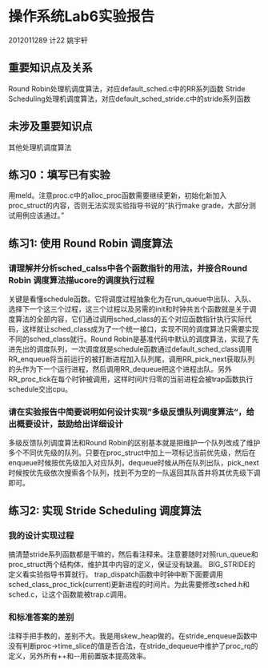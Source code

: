 # 操作系统Lab6实验报告

2012011289
计22
姚宇轩

## 重要知识点及关系
Round Robin处理机调度算法，对应default_sched.c中的RR系列函数
Stride Scheduling处理机调度算法，对应default_sched_stride.c中的stride系列函数

## 未涉及重要知识点
其他处理机调度算法

## 练习0：填写已有实验
用meld。注意proc.c中的alloc_proc函数需要继续更新，初始化新加入proc_struct的内容，否则无法实现实验指导书说的“执行make grade，大部分测试用例应该通过。”

## 练习1: 使用 Round Robin 调度算法

### 请理解并分析sched_calss中各个函数指针的用法，并接合Round Robin 调度算法描ucore的调度执行过程
关键是看懂schedule函数。它将调度过程抽象化为在run_queue中出队、入队、选择下一个这三个过程，这三个过程以及另需的init和时钟共五个函数就是关于调度算法的全部内容，它们通过调用sched_class的五个对应函数指针执行实际代码，这样就让sched_class成为了一个统一接口，实现不同的调度算法只需要实现不同的sched_class就行。Round Robin是基准代码中默认的调度算法，实现了先进先出的调度队列，一次调度就是schedule函数通过default_sched_class调用RR_enqueue将当前运行的被打断进程加入队列尾，调用RR_pick_next获取队列的头作为下一个运行进程，然后调用RR_dequeue把这个进程出队。另外RR_proc_tick在每个时钟被调用，这样时间片归零的当前进程会被trap函数执行schedule交出cpu。

### 请在实验报告中简要说明如何设计实现”多级反馈队列调度算法“，给出概要设计，鼓励给出详细设计
多级反馈队列调度算法和Round Robin的区别基本就是把维护一个队列改成了维护多个不同优先级的队列。只要在proc_struct中加上一项标记当前优先级，然后在enqueue时候按优先级加入对应队列，dequeue时候从所在队列出队，pick_next时候按优先级依次搜索各个队列，找到不为空的一队返回其队首并将其优先级下调即可。

## 练习2: 实现 Stride Scheduling 调度算法

### 我的设计实现过程
搞清楚stride系列函数都是干嘛的，然后看注释来。注意要随时对照run_queue和proc_struct两个结构体，维护其中内容的定义，保证没有缺漏。
BIG_STRIDE的定义看实验指导书算就行。
trap_dispatch函数中时钟中断下面要调用sched_class_proc_tick(current)更新进程的时间片。为此需要修改sched.h和sched.c，让这个函数能被trap.c调用。

### 和标准答案的差别
注释手把手教的，差别不大。我是用skew_heap做的。在stride_enqueue函数中没有判断proc->time_slice的值是否合法，在stride_dequeue中维护了proc_rq的定义，另外所有++和--用前置版本提高效率。
